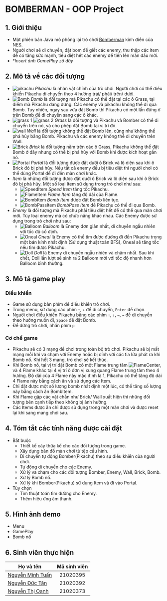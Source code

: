 # BOMBERMAN - OOP Project

## 1. Giới thiệu

* Một phiên bản Java mô phỏng lại trò chơi [Bomberman](https://www.youtube.com/watch?v=mKIOVwqgSXM) kinh điển của NES. 
* Người chơi sẽ di chuyển, đặt bom để giết các enemy, thu thập các item để có tăng sức mạnh, tiêu diệt hết các enemy để tiến lên màn đấu mới.
* **Insert ảnh GamePlay zô đây*

## 2. Mô tả về các đối tượng

* ![pikachu](https://user-images.githubusercontent.com/100295385/197355266-b584222f-cb53-452a-9ccf-eef81183a740.png) *Pikachu* là nhân vật chính của trò chơi. Người chơi có thể điều khiển Pikachu di chuyển theo 4 hướng trái/ phải/ trên/ dưới.
* ![Bomb](https://user-images.githubusercontent.com/100295385/197355464-6dc5c83f-5294-4859-8da3-493f50d05f5f.png) *Bomb* là đối tượng mà Pikachu có thể đặt tại các ô Grass, tại điểm mà Pikachu đang đứng. Các enemy và pikachu không thể đi qua Bomb. Tuy nhiên, ngay sau vừa đặt Bomb thì Pikachu có một lần đứng ở trên Bomb để di chuyển sang các ô khác.
* ![grass 1](https://user-images.githubusercontent.com/100295385/197355675-7e8ed849-492f-4445-a08a-3dacaadd6b9a.png)
![grass 2](https://user-images.githubusercontent.com/100295385/197355678-0b6694b0-e346-47a4-a4ec-ea44c5e83df5.png) *Grass* là đối tượng và Pikachu và Bomber có thể di chuyển trên nó, và cho phép đặt Bomb tại vị trí đó.
* ![wall](https://user-images.githubusercontent.com/100295385/197355839-3d16fc33-f9c8-4d75-9a50-a899f7c3ce97.png) *Wall* là đối tượng không thể đặt Bomb lên, cũng như không thể phá hủy bằng Bomb. Pikachu và các enemy không thể di chuyển trên Wall.
* ![Brick](https://user-images.githubusercontent.com/100295385/197355940-e9adcc30-27c4-4915-93ea-40f829a5ac1b.png) *Brick* là đối tượng nằm trên các ô Grass, Pikachu không thể đặt Bomb ở đây nhưng có thể bị phá hủy với Bomb khi được kích hoạt gần nó.
* ![Portal](https://user-images.githubusercontent.com/100295385/197356014-5607d2c1-8197-482e-9877-26459853e833.png) *Portal* là đối tượng được đặt dưới ô Brick và lộ diện sau khi ô Brick đó bị phá hủy. Nếu tất cả enemy đều bị tiêu diệt thì người chơi có thể dùng Portal để đi đến màn chơi khác.
* *Item* là những đối tượng được đặt dưới ô Brick và lộ diện sau khi ô Brick đó bị phá hủy. Một số loại Item sử dụng trong trò chơi như sau:
   * ![SpeedItem](https://user-images.githubusercontent.com/100295385/197391868-5c0a8d80-b31c-4981-9a77-255b670719a4.png) *Speed Item* tăng tốc Pikachu.
   * ![FlameItem](https://user-images.githubusercontent.com/100295385/197392001-c11e0a0b-e693-44f9-af0f-a42a790f027f.png) *Flame Item* tăng độ dài của Flame.
   * ![BombItem](https://user-images.githubusercontent.com/100295385/197392139-fd5c3661-0308-448e-8202-e5c965880a61.png) *Bomb Item* được đặt Bomb liên tục.
   * ![BombPassItem](https://user-images.githubusercontent.com/100295385/197392216-e24d859f-5381-414c-ae0c-3866a7be056a.png) *BombPass Item* để Pikachu có thể đi qua Bomb.
* *Enemy* là đối tượng mà Pikachu phải tiêu diệt hết để có thể qua màn chơi mới. Tùy loại enemy mà có chức năng khác nhau. Các Enemy được sử dụng trong trò chơi như sau:
   * ![Balloom](https://user-images.githubusercontent.com/100295385/197356275-0f04c45b-2c04-4962-86b3-7b59a88c18ca.png) *Balloom* là Enemy đơn giản nhất, di chuyển ngẫu nhiên với tốc độ cố định.
   * ![Oneal](https://user-images.githubusercontent.com/100295385/197356374-69d59524-e8fc-4c27-9901-df55ea1fa632.png) *Oneal* là Enemy có thể tìm được đường đi đến Pikachu trong một bán kính nhất định (Sử dụng thuật toán BFS), Oneal sẽ tăng tốc nếu tìm được Pikachu.
   * ![Doll](https://user-images.githubusercontent.com/100295385/197376461-8b5d6e5c-713f-4113-b1fb-d1abdc4f1f96.png) *Doll* là Enemy di chuyển ngẫu nhiên và châm nhất. Sau khi chết, Doll lần lượt sẽ sinh ra 2 Balloom mới với tốc độ nhanh hơn Balloom bình thường.

   
## 3. Mô tả game play

### Điều khiển

* Game sử dụng bàn phím để điều khiển trò chơi.
* Trong menu, sử dụng các phím `↑`, `↓` để di chuyển, `Enter` để chọn.
* Người chơi điều khiển Pikachu bằng các phím `↑`, `↓`, `←`, `→` để di chuyển theo hướng muốn đi, `Space` để đặt Bomb.
* Để dừng trò chơi, nhấn phím `p`

### Cơ chế game

* Pikachu sẽ có 3 mạng để chơi trong toàn bộ trò chơi. Pikachu sẽ bị mất mạng mỗi khi va chạm với Enemy hoặc bị dính với các tia lửa phát ra khi Bomb nổ. Khi hết 3 mạng, trò chơi sẽ kết thúc.
* Khi Bomb nổ, tại vị trí đặt Bomb có một Flame trung tâm ![FlameCenter](https://user-images.githubusercontent.com/100295385/197356986-714a8727-e7db-480e-a618-4ac4c09c5675.png), và 4 Flame khác tại 4 vị trí ô đơn vị xung quang Flame trung tâm theo 4 hướng. Độ dài của 4 Flame này mặc định là 1, Pikachu có thể tăng độ dài 4 Flame này bằng cách ăn và sử dụng các Item.
* Chỉ đặt được một số lượng bomb nhất định một lúc, có thể tăng số lượng này bằng cách ăn BombItem.
* Khi Flame gặp các vật chắn như Brick/ Wall xuất hiện thì những đối tượng bên cạnh tiếp theo không bị ảnh hưởng. 
* Các Items được ăn chỉ được sử dụng trong một màn chơi và được reset lại khi sang mang chơi sau.

## 4. Tóm tắt các tính năng được cài đặt

* Bắt buộc
   * Thiết kế cây thừa kế cho các đối tượng trong game.
   * Xây dựng bản đồ màn chơi từ tệp cấu hình.
   * Di chuyển tự động Bomber(Pikachu) theo sự điều khiển của người chơi.
   * Tự động di chuyển cho các Enemy.
   * Xử lý va chạm cho các đối tượng Bomber, Enemy, Wall, Brick, Bomb.
   * Xử lý Bomb nổ.
   * Xử lý khi Bomber(Pikachu) sử dụng Item và đi vào Portal.
* Tùy chọn
   * Tìm thuật toán tìm đường cho Enemy.
   * Thêm hiệu ứng âm thanh.
   
## 5. Hình ảnh demo

* Menu
* GamePlay
* Bomb nổ

## 6. Sinh viên thực hiện

| Họ và tên  | Mã sinh viên |
| ------------- |:-------------:|
| [Nguyễn Minh Tuấn](https://github.com/lataonhehe) | 21020395    |
| [Nguyễn Đức Tân](https://github.com/ductan2003)   | 21020392    |
| [Nguyễn Thị Oanh](https://github.com/NguyenOanhy) | 21020373    |










